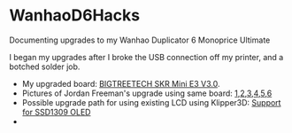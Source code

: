 # WanhaoD6Hacks
Documenting upgrades to my Wanhao Duplicator 6 Monoprice Ultimate

I began my upgrades after I broke the USB connection off my printer, and a botched solder job.

* My upgraded board: [BIGTREETECH SKR Mini E3 V3.0](https://www.amazon.com/BIGTREETECH-Control-Integrated-TMC2209-Printer/dp/B07YW86YS7).
* Pictures of Jordan Freeman's upgrade using same board: [1](JordanFreeman%2F1.jpg),[2](JordanFreeman%2F2.jpg),[3](JordanFreeman%2F3.jpg),[4](JordanFreeman%2F4.jpg),[5](JordanFreeman%2F6.jpg),[6](JordanFreeman%2F6.jpg)
* Possible upgrade path for using existing LCD using Klipper3D: [Support for SSD1309 OLED](https://github.com/Klipper3d/klipper/issues/1832?fbclid=IwAR2dbOL0FAeaow9EXrhRqSWuwPu8GsFF-PZqhknsSwu0xO8peFpXVmtLt8c)
* 


